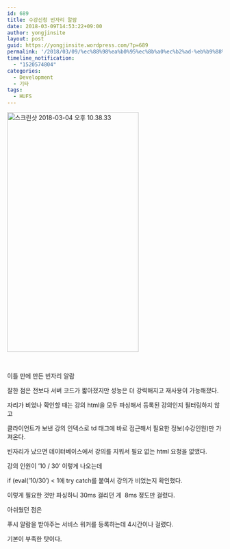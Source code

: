 ```yaml
---
id: 689
title: 수강신청 빈자리 알람
date: 2018-03-09T14:53:22+09:00
author: yongjinsite
layout: post
guid: https://yongjinsite.wordpress.com/?p=689
permalink: '/2018/03/09/%ec%88%98%ea%b0%95%ec%8b%a0%ec%b2%ad-%eb%b9%88%ec%9e%90%eb%a6%ac-%ec%95%8c%eb%9e%8c/'
timeline_notification:
  - "1520574804"
categories:
  - Development
  - 기타
tags:
  - HUFS
---
```

<img class="  wp-image-690 aligncenter" src="https://yongj.in/wp-content/uploads/2018/03/e18489e185b3e1848fe185b3e18485e185b5e186abe18489e185a3e186ba-2018-03-04-e1848be185a9e18492e185ae-10-38-33.png" alt="스크린샷 2018-03-04 오후 10.38.33" width="307" height="559" srcset="https://yongj.in/wp-content/uploads/2018/03/e18489e185b3e1848fe185b3e18485e185b5e186abe18489e185a3e186ba-2018-03-04-e1848be185a9e18492e185ae-10-38-33.png 548w, https://yongj.in/wp-content/uploads/2018/03/e18489e185b3e1848fe185b3e18485e185b5e186abe18489e185a3e186ba-2018-03-04-e1848be185a9e18492e185ae-10-38-33-165x300.png 165w" sizes="(max-width: 307px) 100vw, 307px" />



&nbsp;

<span class="re_green">이틀 만에</span> 만든 빈자리 알람

잘한 점은 전보다 서버 코드가 짧아졌지만 성능은 더 강력해지고 재사용이 가능해졌다.

자리가 비었나 확인할 때는 강의 html을 모두 <span class="re_green">파싱해서</span> 등록된 강의인지 <span class="re_green">필터링하지 않고</span>

클라이언트가 보낸 강의 인덱스로 td 태그에 바로 접근해서 필요한 정보(수강인원)만 가져온다.

빈자리가 났으면 데이터베이스에서 강의를 지워서 <span class="re_green">필요 없는</span> html 요청을 없앴다.

강의 인원이 &#8217;10 / 30&#8242; 이렇게 나오는데

if (eval(&#8217;10/30&#8242;) < 1에 try catch를 붙여서 강의가 비었는지 확인했다.

이렇게 필요한 것만 <span class="re_green">파싱하니</span> 30ms <span class="re_green">걸리던 게</span>  8ms 정도만 걸렸다.

아쉬웠던 점은

푸시 알람을 받아주는 서비스 워커를 등록하는데 4시간이나 걸렸다.

기본이 부족한 탓이다.